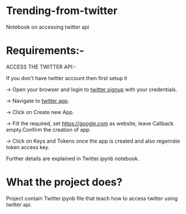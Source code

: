 # Trending-from-twitter
Notebook on accessing twitter api
# Requirements:-
ACCESS THE TWITTER API:-

If you don't have twitter account then first setup it
 
 
-> Open your browser and login to [twitter signup](https://twitter.com) with your credentials.

-> Navigate to [twitter app](https://apps.twitter.com).

-> Click on Create new App.

-> Fill the required, set https://google.com as website, leave Callback empty.Confirm the creation of app.

-> Click on Keys and Tokens once the app is created and also regenrate token access key. 


Further details are explained in Twitter.ipynb notebook.


# What the project does?

Project contain Twitter.ipynb file that teach how to access twitter using twitter api.
